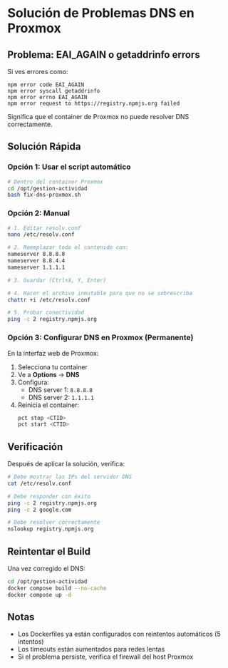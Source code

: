 # Solución de Problemas DNS en Proxmox

## Problema: EAI_AGAIN o getaddrinfo errors

Si ves errores como:
```
npm error code EAI_AGAIN
npm error syscall getaddrinfo
npm error errno EAI_AGAIN
npm error request to https://registry.npmjs.org failed
```

Significa que el container de Proxmox no puede resolver DNS correctamente.

## Solución Rápida

### Opción 1: Usar el script automático

```bash
# Dentro del container Proxmox
cd /opt/gestion-actividad
bash fix-dns-proxmox.sh
```

### Opción 2: Manual

```bash
# 1. Editar resolv.conf
nano /etc/resolv.conf

# 2. Reemplazar todo el contenido con:
nameserver 8.8.8.8
nameserver 8.8.4.4
nameserver 1.1.1.1

# 3. Guardar (Ctrl+X, Y, Enter)

# 4. Hacer el archivo inmutable para que no se sobrescriba
chattr +i /etc/resolv.conf

# 5. Probar conectividad
ping -c 2 registry.npmjs.org
```

### Opción 3: Configurar DNS en Proxmox (Permanente)

En la interfaz web de Proxmox:

1. Selecciona tu container
2. Ve a **Options** → **DNS**
3. Configura:
   - DNS server 1: `8.8.8.8`
   - DNS server 2: `1.1.1.1`
4. Reinicia el container:
   ```bash
   pct stop <CTID>
   pct start <CTID>
   ```

## Verificación

Después de aplicar la solución, verifica:

```bash
# Debe mostrar las IPs del servidor DNS
cat /etc/resolv.conf

# Debe responder con éxito
ping -c 2 registry.npmjs.org
ping -c 2 google.com

# Debe resolver correctamente
nslookup registry.npmjs.org
```

## Reintentar el Build

Una vez corregido el DNS:

```bash
cd /opt/gestion-actividad
docker compose build --no-cache
docker compose up -d
```

## Notas

- Los Dockerfiles ya están configurados con reintentos automáticos (5 intentos)
- Los timeouts están aumentados para redes lentas
- Si el problema persiste, verifica el firewall del host Proxmox
